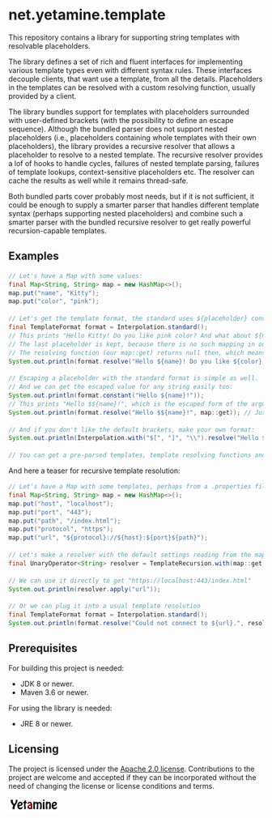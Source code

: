 # net.yetamine.template #

This repository contains a library for supporting string templates with resolvable placeholders.

The library defines a set of rich and fluent interfaces for implementing various template types even with different syntax rules. These interfaces decouple clients, that want use a template, from all the details. Placeholders in the templates can be resolved with a custom resolving function, usually provided by a client.

The library bundles support for templates with placeholders surrounded with user-defined brackets (with the possibility to define an escape sequence). Although the bundled parser does not support nested placeholders (i.e., placeholders containing whole templates with their own placeholders), the library provides a recursive resolver that allows a placeholder to resolve to a nested template. The recursive resolver provides a lof of hooks to handle cycles, failures of nested template parsing, failures of template lookups, context-sensitive placeholders etc. The resolver can cache the results as well while it remains thread-safe.

Both bundled parts cover probably most needs, but if it is not sufficient, it could be enough to supply a smarter parser that handles different template syntax (perhaps supporting nested placeholders) and combine such a smarter parser with the bundled recursive resolver to get really powerful recursion-capable templates.


## Examples ##

```java
// Let's have a Map with some values:
final Map<String, String> map = new HashMap<>();
map.put("name", "Kitty");
map.put("color", "pink");

// Let's get the template format, the standard uses ${placeholder} convention
final TemplateFormat format = Interpolation.standard();
// This prints "Hello Kitty! Do you like pink color? And what about ${meal}?"
// The last placeholder is kept, because there is no such mapping in our map for "meal".
// The resolving function (our map::get) returns null then, which means "keep the placeholder".
System.out.println(format.resolve("Hello ${name}! Do you like ${color} color? And what about ${meal}?", map::get));

// Escaping a placeholder with the standard format is simple as well.
// And we can get the escaped value for any string easily too:
System.out.println(format.constant("Hello ${name}!"));
// This prints "Hello $${name}!", which is the escaped form of the argument and remains constant:
System.out.println(format.resolve("Hello $${name}!", map::get)); // Just "Hello ${name}!"

// And if you don't like the default brackets, make your own format:
System.out.println(Interpolation.with("$[", "]", "\\").resolve("Hello $[name]! No \\$[color]!", map::get));

// You can get a pre-parsed templates, template resolving functions and more! 
```

And here a teaser for recursive template resolution:

```java
// Let's have a Map with some templates, perhaps from a .properties file
final Map<String, String> map = new HashMap<>();
map.put("host", "localhost");
map.put("port", "443");
map.put("path", "/index.html");
map.put("protocol", "https");
map.put("url", "${protocol}://${host}:${port}${path}");

// Let's make a resolver with the default settings reading from the map
final UnaryOperator<String> resolver = TemplateRecursion.with(map::get).build();

// We can use it directly to get "https://localhost:443/index.html"
System.out.println(resolver.apply("url"));

// Or we can plug it into a usual template resolution
final TemplateFormat format = Interpolation.standard();
System.out.println(format.resolve("Could not connect to ${url}.", resolver));
```


## Prerequisites ##

For building this project is needed:

* JDK 8 or newer.
* Maven 3.6 or newer.

For using the library is needed:

* JRE 8 or newer.


## Licensing ##

The project is licensed under the [Apache 2.0 license](http://www.apache.org/licenses/LICENSE-2.0). Contributions to the project are welcome and accepted if they can be incorporated without the need of changing the license or license conditions and terms.


[![Yetamine logo](https://github.com/yetamine/yetamine.github.io/raw/master/brand/light/Yetamine_logo_opaque_100x28.png "Our logo")](https://github.com/yetamine/yetamine.github.io/blob/master/brand/light/Yetamine_logo_opaque.svg)
